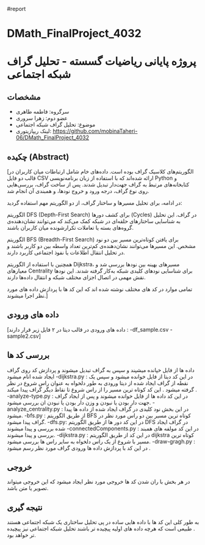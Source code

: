 #report
# DMath_FinalProject_4032

# پروژه پایانی ریاضیات گسسته - تحلیل گراف شبکه اجتماعی

## مشخصات
- سرگروه: فاطمه طاهری 
- عضو دوم: زهرا سروری
- موضوع: تحلیل گراف شبکه اجتماعی 
- لینک ریپازیتوری: https://github.com/mobinaTaheri-06/DMath_FinalProject_4032

## چکیده (Abstract)
[الگوریتم‌های کلاسیک گراف بوده است. داده‌های خام شامل ارتباطات میان کاربران در قالب دو فایل CSV ارائه شده‌اند که با استفاده از زبان برنامه‌نویسی Python و کتابخانه‌های مرتبط به گراف جهت‌دار تبدیل شدند. پس از ساخت گراف، بررسی‌هایی روی نوع گراف، درجه ورود و خروج نودها، و همبندی آن انجام شد.

در ادامه، برای تحلیل مسیرها و ساختار گراف، از دو الگوریتم مهم استفاده گردید:

الگوریتم DFS (Depth-First Search) برای کشف دورها (Cycles) در گراف. این تحلیل به شناسایی ساختارهای حلقه‌ای در شبکه کمک می‌کند که می‌توانند نشان‌دهنده‌ی گروه‌های بسته یا تعاملات تکرارشونده میان کاربران باشند.

الگوریتم BFS (Breadth-First Search) برای یافتن کوتاه‌ترین مسیر بین دو نود مشخص. این مسیرها می‌توانند نشان‌دهنده‌ی کم‌ترین تعداد واسطه بین دو کاربر باشند و در تحلیل انتقال اطلاعات یا نفوذ اجتماعی کاربرد دارند.

همچنین با استفاده از الگوریتم Dijkstra، مسیرهای بهینه بین نودها بررسی شد و معیارهای Centrality برای شناسایی نودهای کلیدی شبکه به‌کار گرفته شدند. این نودها نقش مهمی در اتصال اجزای مختلف شبکه و انتقال داده‌ها دارند.

تمامی موارد در کد های مختلف نوشته شده اند که این کد ها با پردازش داده های مورد نظر اجرا میشوند.]


##  داده های ورودی 
[داده های ورودی در قالب دیتا در ۲ فایل زیر قرار دارند :
-df_sample.csv
-sample2.csv]


## بررسی کد ها
داده ها از فایل خپانده میشپند و سپس به گراف تبدیل میشوند و پردازش کد روی گراف ایجاد شده انام میشود
-dijkstra.py : در این کد دیتا از فایل خوانده میشود و سپس یک نقطه از گراف ایجاد شده از دیتا ورودی به طور دلخواه به عنوان راس شروع در نظر گرفته میشود . این کد کوتاه ترین مسیر را از راس شروع تا نقاط دیگر گراف پیدا میکند .
-analyze-type.py : در این کد داده ها از فایل خوانده میشوند و پس از ایجاد گراف  جهت دار بودن یا نبودن و وزن دار بودن یا نبودن ان  بررسی میشود.
-analyze_centrality.py : در این بخش نود کلیدی در گراف ایجاد شده از داده ها پیدا میشود.
-bfs.py : از طریق الگوریتم BFS  کوتاه ترین مسیر بین دو راس مورد نظر در گراف پیدا میشود.
-dfs.py: در این کد دور ها از طریق الگوریتم DFS در گراف ایجاد شده بررسی و پیدا میشوند 
-connectedComponents.py : در این کد مولفه های همبند بررسی و پیدا میشوند.
-dijkstra.py : در این کد از طریق الگوریتم dijkstra کوتاه ترین مسیر با شروع از یک راس دلخواه به سایر راس ها بررسی میشود.
-draw-gragh.py : در این کد با پردازش داده ها ورودی گراف مورد نظر رسم میشود .

 ## خروجی
  در هر بخش با ران شدن کد ها خروجی مورد نظر ایجاد میشود که این خروجی میتواند تصویر یا متن باشد.

  ##  نتیجه گیری 
به طور کلی این کد ها با داده هایی ساده در پی تحلیل ساختاری یک شبکه اجتماعی هستند . طبیعی است که هرچه داده های اولیه پیچیده تر باشند تحلیل شبکه اجتماعی نیز پیچیده تر خواهد بود.